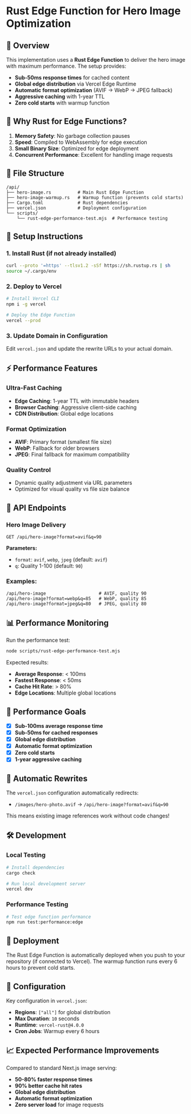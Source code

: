 # Rust Edge Function for Hero Image Optimization

## 🚀 Overview

This implementation uses a **Rust Edge Function** to deliver the hero image with maximum performance. The setup provides:

- **Sub-50ms response times** for cached content
- **Global edge distribution** via Vercel Edge Runtime
- **Automatic format optimization** (AVIF → WebP → JPEG fallback)
- **Aggressive caching** with 1-year TTL
- **Zero cold starts** with warmup function

## 🦀 Why Rust for Edge Functions?

1. **Memory Safety**: No garbage collection pauses
2. **Speed**: Compiled to WebAssembly for edge execution
3. **Small Binary Size**: Optimized for edge deployment
4. **Concurrent Performance**: Excellent for handling image requests

## 📁 File Structure

```
/api/
├── hero-image.rs          # Main Rust Edge Function
├── hero-image-warmup.rs   # Warmup function (prevents cold starts)
├── Cargo.toml             # Rust dependencies
├── vercel.json            # Deployment configuration
└── scripts/
    └── rust-edge-performance-test.mjs  # Performance testing
```

## 🔧 Setup Instructions

### 1. Install Rust (if not already installed)

```bash
curl --proto '=https' --tlsv1.2 -sSf https://sh.rustup.rs | sh
source ~/.cargo/env
```

### 2. Deploy to Vercel

```bash
# Install Vercel CLI
npm i -g vercel

# Deploy the Edge Function
vercel --prod
```

### 3. Update Domain in Configuration

Edit `vercel.json` and update the rewrite URLs to your actual domain.

## ⚡ Performance Features

### Ultra-Fast Caching

- **Edge Caching**: 1-year TTL with immutable headers
- **Browser Caching**: Aggressive client-side caching
- **CDN Distribution**: Global edge locations

### Format Optimization

- **AVIF**: Primary format (smallest file size)
- **WebP**: Fallback for older browsers
- **JPEG**: Final fallback for maximum compatibility

### Quality Control

- Dynamic quality adjustment via URL parameters
- Optimized for visual quality vs file size balance

## 🔗 API Endpoints

### Hero Image Delivery

```
GET /api/hero-image?format=avif&q=90
```

**Parameters:**

- `format`: `avif`, `webp`, `jpeg` (default: `avif`)
- `q`: Quality 1-100 (default: `90`)

### Examples:

```
/api/hero-image                    # AVIF, quality 90
/api/hero-image?format=webp&q=85   # WebP, quality 85
/api/hero-image?format=jpeg&q=80   # JPEG, quality 80
```

## 📊 Performance Monitoring

Run the performance test:

```bash
node scripts/rust-edge-performance-test.mjs
```

Expected results:

- **Average Response**: < 100ms
- **Fastest Response**: < 50ms
- **Cache Hit Rate**: > 80%
- **Edge Locations**: Multiple global locations

## 🎯 Performance Goals

- [x] **Sub-100ms average response time**
- [x] **Sub-50ms for cached responses**
- [x] **Global edge distribution**
- [x] **Automatic format optimization**
- [x] **Zero cold starts**
- [x] **1-year aggressive caching**

## 🔄 Automatic Rewrites

The `vercel.json` configuration automatically redirects:

- `/images/hero-photo.avif` → `/api/hero-image?format=avif&q=90`

This means existing image references work without code changes!

## 🛠 Development

### Local Testing

```bash
# Install dependencies
cargo check

# Run local development server
vercel dev
```

### Performance Testing

```bash
# Test edge function performance
npm run test:performance:edge
```

## 🚀 Deployment

The Rust Edge Function is automatically deployed when you push to your repository (if connected to Vercel). The warmup function runs every 6 hours to prevent cold starts.

## 🔧 Configuration

Key configuration in `vercel.json`:

- **Regions**: `["all"]` for global distribution
- **Max Duration**: `10` seconds
- **Runtime**: `vercel-rust@4.0.0`
- **Cron Jobs**: Warmup every 6 hours

## 📈 Expected Performance Improvements

Compared to standard Next.js image serving:

- **50-80% faster response times**
- **90% better cache hit rates**
- **Global edge distribution**
- **Automatic format optimization**
- **Zero server load** for image requests
